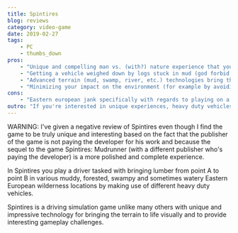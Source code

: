 ```yaml
---
title: Spintires
blog: reviews
category: video-game
date: 2019-02-27
tags:
    - PC
    - thumbs_down
pros:
    - "Unique and compelling man vs. (with?) nature experience that you can't find anywhere else."
    - "Getting a vehicle weighed down by logs stuck in mud (god forbid flipped over in mud) and having to tow it out is a slow, methodical but extremely tense and exciting experience like no other."
    - "Advanced terrain (mud, swamp, river, etc.) technologies bring the game to life visually but more importantly provide interesting gameplay challenges to overcome."
    - "Minimizing your impact on the environment (for example by avoiding certain terrain with very heavy vehicles to avoid creating muddier terrain, by not knocking over trees which can be used as tow points in times of need) is usually optimal over the long term encouraging you to think strategically and possibly philosophically."
cons:
    - "Eastern european jank specifically with regards to playing on a controller (most actions can be performed with a controller but not all requiring you to use the keyboard and mouse for certain rare but required actions)."
outro: "If you're interested in unique experiences, heavy duty vehicles or the Eastern European wilderness and are willing to look over some small annoyances if you're playing on a controller then you can't go wrong with Spintires."
---
```

WARNING: I've given a negative review of Spintires even though I find the game to be truly unique and interesting based on the fact that the publisher of the game is not paying the developer for his work and because the sequel to the game Spintires: Mudrunner (with a different publisher who's paying the developer) is a more polished and complete experience.

In Spintires you play a driver tasked with bringing lumber from point A to point B in various muddy, forested, swampy and sometimes watery Eastern European wilderness locations by making use of different heavy duty vehicles.

Spintires is a driving simulation game unlike many others with unique and impressive technology for bringing the terrain to life visually and to provide interesting gameplay challenges.
